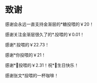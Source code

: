 # 致谢

感谢会永远一直支持金渐层的*糖投喂的￥20！

感谢关注金渐层很久了的*.投喂的￥0.01！

感谢*.投喂的￥22.73！

感谢*你投喂的￥21！

感谢*🌱投喂的￥2.31！祝*🌱生日快乐！

感谢张文*投喂的一杯咖啡！
